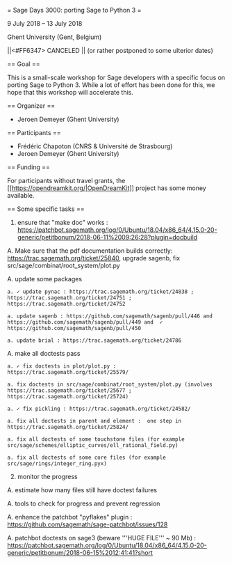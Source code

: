 = Sage Days 3000: porting Sage to Python 3 =

9 July 2018 ­– 13 July 2018

Ghent University (Gent, Belgium)

||<#FF6347> CANCELED ||
(or rather postponed to some ulterior dates)

== Goal ==

This is a small-scale workshop for Sage developers with a specific focus on porting
Sage to Python 3. While a lot of effort has been done for this,
we hope that this workshop will accelerate this.

== Organizer ==

 * Jeroen Demeyer (Ghent University)

== Participants ==

 * Frédéric Chapoton (CNRS &amp; Université de Strasbourg)
 * Jeroen Demeyer (Ghent University)

== Funding ==

For participants without travel grants, the [[https://opendreamkit.org/|OpenDreamKit]] project has some money available.


== Some specific tasks ==

1. ensure that "make doc" works : https://patchbot.sagemath.org/log/0/Ubuntu/18.04/x86_64/4.15.0-20-generic/petitbonum/2018-06-11%2009:26:28?plugin=docbuild

  A. Make sure that the pdf documentation builds correctly: https://trac.sagemath.org/ticket/25840, upgrade sagenb, fix src/sage/combinat/root_system/plot.py

  A. update some packages

    a. ✓ update pynac : https://trac.sagemath.org/ticket/24838 ; https://trac.sagemath.org/ticket/24751 ; https://trac.sagemath.org/ticket/24752

    a. update sagenb : https://github.com/sagemath/sagenb/pull/446 and https://github.com/sagemath/sagenb/pull/449 and  ✓ https://github.com/sagemath/sagenb/pull/450

    a. update brial : https://trac.sagemath.org/ticket/24786

  A. make all doctests pass

    a. ✓ fix doctests in plot/plot.py : https://trac.sagemath.org/ticket/25579/

    a. fix doctests in src/sage/combinat/root_system/plot.py (involves https://trac.sagemath.org/ticket/25677 ; https://trac.sagemath.org/ticket/25724)

    a. ✓ fix pickling : https://trac.sagemath.org/ticket/24582/

    a. fix all doctests in parent and element :  one step in https://trac.sagemath.org/ticket/25824/

    a. fix all doctests of some touchstone files (for example src/sage/schemes/elliptic_curves/ell_rational_field.py)

    a. fix all doctests of some core files (for example src/sage/rings/integer_ring.pyx)

2. monitor the progress

  A. estimate how many files still have doctest failures

  A. tools to check for progress and prevent regression

  A. enhance the patchbot "pyflakes" plugin : https://github.com/sagemath/sage-patchbot/issues/128

  A. patchbot doctests on sage3 (beware '''HUGE FILE''' ~ 90 Mb) : https://patchbot.sagemath.org/log/0/Ubuntu/18.04/x86_64/4.15.0-20-generic/petitbonum/2018-06-15%2012:41:41?short
